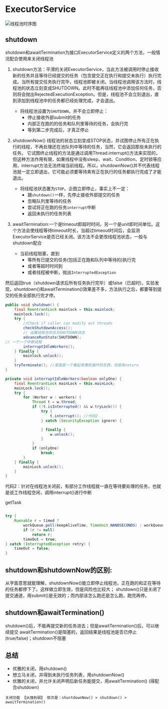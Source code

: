 # ExecutorService

![线程池时序图](/img/线程池时序图.png)

## shutdown

shutdown和awaitTermination为接口ExecutorService定义的两个方法，一般情况配合使用来关闭线程池

1. shutdown方法：平滑的关闭ExecutorService，当此方法被调用时停止接收新的任务并且等待已经提交的任务（包含提交正在执行和提交未执行）执行完成。当所有提交任务执行完毕，线程池即被关闭。当线程池调用该方法时，线程池的状态立刻变成SHUTDOWN。此时不能再往线程池中添加任何任务，否则将会抛出RejectedExecutionException。但是，线程池不会立刻退出，直到添加到线程池中的任务都已经处理完成，才会退出。

    - 将线程池设置为`SHUTDOWN`，并不会立即停止：
        - 停止接收外部submit的任务
        - 内部正在跑的的任务和队列里等待的任务，会执行完
        - 等到第二步完成后，才真正停止
2. shutdownNow()
    线程池的状态立刻变成STOP状态，并试图停止所有正在执行的线程，不再处理还在池队列中等待的任务，当然，它会返回那些未执行的任务。
    它试图终止线程的方法是通过调用Thread.interrupt()方法来实现的，但这种方法作用有限，如果线程中没有sleep、wait、Condition、定时锁等应用，interrupt方法无法终端当前线程。所以，shutdownNow()并不代表线程池就一定立即退出，它可能必须要等待素有正在执行的任务都执行完成了才能退出。
    - 将线程池状态置为`STOP`。企图立即停止，事实上不一定：
        - 跟`shutdown()`一样，先停止接收外部提交的任务
        - 忽略队列里等待的任务
        - 尝试将正在跑的任务`interrupt`中断
        - 返回未执行的任务列表

    <!-- * shutDownNow方法会返回未完成的任务队列中的任务列表
    * advanceRunState方法中传入的是STOP，而不是SHUTDOWN。 -->

3. awaitTermination:一个是timeout即超时时间，另一个是unit即时间单位。这个方法会使线程等待timeout时长，当超过timeout时间后，会监测ExecutorService是否已经关闭。该方法不会更改线程池状态，一般与shutdown配合
    - 当前线程阻塞，直到
        - 等所有已提交的任务(包括正在跑和队列中等待的)执行完
        - 或者等超时时间到
        - 或者线程被中断，抛出`InterruptedException`

然后返回true（shutdown请求后所有任务执行完毕）或false（已超时)，实验发现，shuntdown()和awaitTermination()效果差不多，方法执行之后，都要等到提交的任务全部执行完才停。

```java
public void shutdown() {
    final ReentrantLock mainlock = this.mainlock;
    mainlock.lock();
    try {
        //Check if caller can modify out threads
        checkShutdownAccess();
        // 设置线程池状态为SHUTDOWN状态
        advanceRunState(SHUTDOWN);
// 一个一个中断线程
        interruptIdleWorkers();
    } finally {
        mainlock.unlock();
    }
    tryTerminate(); //里面是一个看起来像死循环的东西，但是有return
}
```

```java
private void interruptIdleWorkers(boolean onlyOne) {
    final ReentrantLock mainLock = this.mainLock;
    mainLock.lock();
    try {
        for (Worker w : workers) {
            Thread t = w.thread;
            if (!t.isInterrupted() && w.tryLock()) {
                try {
                    t.interrupt(); //代码2
                } catch (SecurityException ignore) {

                } finally {
                    w.unlock();
                }
            }
            if (onlyOne)
                break;
        }
    } finally {
        mainLock.unlock();
    }
}
```

代码2：针对在线程池关闭前，有部分工作线程就一直在等待要处理的任务，也就是说工作线程空闲，调用interrupt()进行中断

getTask

```java

try {
    Runnable r = timed ?
        workQueue.poll(keepAliveTime, TimeUnit.NANOSECONDS) : workQueue.take();
        if (r != null)
            return r;
        timeOut = true;
} catch (InterruptedException retry) {
    timeOut = false;
}
```

## shutdown和shutdownNow的区别:

从字面意思就能理解，shutdownNow()能立即停止线程池，正在跑的和正在等待的任务都停下了。这样做立即生效，但是风险也比较大；
shutdown()只是关闭了提交通道，用submit()是无效的；而内部该怎么跑还是怎么跑，跑完再停。

## shutdown和awaitTermination()

shutdown()后，不能再提交新的任务进去；但是awaitTermination()后，可以继续提交
awaitTermination()是阻塞的，返回结果是线程池是否已停止(true/false)；shutdown不阻塞

## 总结

- 优雅的关闭，用shutdown()
- 想立马关闭，并得到未执行任务列表，用shutdownNow()
- 优雅的关闭，并允许关闭声明后新任务能提交，用awaitTermination() (得配合shutdown)

```text
关闭功能 【从强到弱】 依次是：shuntdownNow() > shutdown() > awaitTermination()
```
